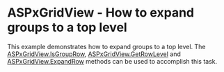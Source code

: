 # ASPxGridView - How to expand groups  to a top level 


<p>This example demonstrates how to expand groups to a top level.  The <a href="http://documentation.devexpress.com/#AspNet/DevExpressWebASPxGridViewASPxGridView_IsGroupRowtopic"><u>ASPxGridView.IsGroupRow</u></a>, <a href="http://documentation.devexpress.com/#AspNet/DevExpressWebASPxGridViewASPxGridView_GetRowLeveltopic"><u>ASPxGridView.GetRowLevel</u></a> and <a href="http://documentation.devexpress.com/#AspNet/DevExpressWebASPxGridViewASPxGridView_ExpandRowtopic"><u>ASPxGridView.ExpandRow</u></a> methods can be used to accomplish this task.</p><br />


<br/>


